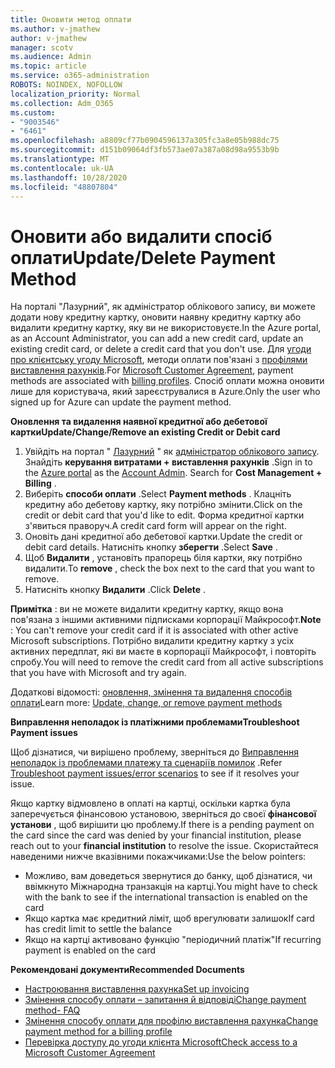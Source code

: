 ```yaml
---
title: Оновити метод оплати
ms.author: v-jmathew
author: v-jmathew
manager: scotv
ms.audience: Admin
ms.topic: article
ms.service: o365-administration
ROBOTS: NOINDEX, NOFOLLOW
localization_priority: Normal
ms.collection: Adm_O365
ms.custom:
- "9003546"
- "6461"
ms.openlocfilehash: a8809cf77b0904596137a305fc3a8e05b988dc75
ms.sourcegitcommit: d151b09064df3fb573ae07a387a08d98a9553b9b
ms.translationtype: MT
ms.contentlocale: uk-UA
ms.lasthandoff: 10/28/2020
ms.locfileid: "48807804"
---
```

# <a name="updatedelete-payment-method"></a><span data-ttu-id="1571e-102">Оновити або видалити спосіб оплати</span><span class="sxs-lookup"><span data-stu-id="1571e-102">Update/Delete Payment Method</span></span>

<span data-ttu-id="1571e-103">На порталі "Лазурний", як адміністратор облікового запису, ви можете додати нову кредитну картку, оновити наявну кредитну картку або видалити кредитну картку, яку ви не використовуєте.</span><span class="sxs-lookup"><span data-stu-id="1571e-103">In the Azure portal, as an Account Administrator, you can add a new credit card, update an existing credit card, or delete a credit card that you don't use.</span></span> <span data-ttu-id="1571e-104">Для [угоди про клієнтську угоду Microsoft](https://docs.microsoft.com/azure/billing/billing-how-to-change-credit-card?WT.mc_id=Portal-Microsoft_Azure_Support#check-access-to-a-microsoft-customer-agreement), методи оплати пов'язані з [профілями виставлення рахунків](https://docs.microsoft.com/azure/billing/billing-how-to-change-credit-card?WT.mc_id=Portal-Microsoft_Azure_Support#change-payment-method-for-a-billing-profile).</span><span class="sxs-lookup"><span data-stu-id="1571e-104">For [Microsoft Customer Agreement](https://docs.microsoft.com/azure/billing/billing-how-to-change-credit-card?WT.mc_id=Portal-Microsoft_Azure_Support#check-access-to-a-microsoft-customer-agreement), payment methods are associated with [billing profiles](https://docs.microsoft.com/azure/billing/billing-how-to-change-credit-card?WT.mc_id=Portal-Microsoft_Azure_Support#change-payment-method-for-a-billing-profile).</span></span> <span data-ttu-id="1571e-105">Спосіб оплати можна оновити лише для користувача, який зареєструвалися в Azure.</span><span class="sxs-lookup"><span data-stu-id="1571e-105">Only the user who signed up for Azure can update the payment method.</span></span>

<span data-ttu-id="1571e-106">**Оновлення та видалення наявної кредитної або дебетової картки**</span><span class="sxs-lookup"><span data-stu-id="1571e-106">**Update/Change/Remove an existing Credit or Debit card**</span></span>

1.  <span data-ttu-id="1571e-107">Увійдіть на портал " [Лазурний](https://portal.azure.com/) " як [адміністратор облікового запису](https://docs.microsoft.com/azure/billing/billing-subscription-transfer?WT.mc_id=Portal-Microsoft_Azure_Support#whoisaa). Знайдіть **керування витратами + виставлення рахунків** .</span><span class="sxs-lookup"><span data-stu-id="1571e-107">Sign in to the [Azure portal](https://portal.azure.com/) as the [Account Admin](https://docs.microsoft.com/azure/billing/billing-subscription-transfer?WT.mc_id=Portal-Microsoft_Azure_Support#whoisaa). Search for **Cost Management + Billing** .</span></span>
2.  <span data-ttu-id="1571e-108">Виберіть **способи оплати** .</span><span class="sxs-lookup"><span data-stu-id="1571e-108">Select **Payment methods** .</span></span> <span data-ttu-id="1571e-109">Клацніть кредитну або дебетову картку, яку потрібно змінити.</span><span class="sxs-lookup"><span data-stu-id="1571e-109">Click on the credit or debit card that you'd like to edit.</span></span> <span data-ttu-id="1571e-110">Форма кредитної картки з'явиться праворуч.</span><span class="sxs-lookup"><span data-stu-id="1571e-110">A credit card form will appear on the right.</span></span>
3.  <span data-ttu-id="1571e-111">Оновіть дані кредитної або дебетової картки.</span><span class="sxs-lookup"><span data-stu-id="1571e-111">Update the credit or debit card details.</span></span> <span data-ttu-id="1571e-112">Натисніть кнопку **зберегти** .</span><span class="sxs-lookup"><span data-stu-id="1571e-112">Select **Save** .</span></span>
4.  <span data-ttu-id="1571e-113">Щоб **Видалити** , установіть прапорець біля картки, яку потрібно видалити.</span><span class="sxs-lookup"><span data-stu-id="1571e-113">To **remove** , check the box next to the card that you want to remove.</span></span>
5.  <span data-ttu-id="1571e-114">Натисніть кнопку **Видалити** .</span><span class="sxs-lookup"><span data-stu-id="1571e-114">Click **Delete** .</span></span>

<span data-ttu-id="1571e-115">**Примітка** : ви не можете видалити кредитну картку, якщо вона пов'язана з іншими активними підписками корпорації Майкрософт.</span><span class="sxs-lookup"><span data-stu-id="1571e-115">**Note** : You can't remove your credit card if it is associated with other active Microsoft subscriptions.</span></span> <span data-ttu-id="1571e-116">Потрібно видалити кредитну картку з усіх активних передплат, які ви маєте в корпорації Майкрософт, і повторіть спробу.</span><span class="sxs-lookup"><span data-stu-id="1571e-116">You will need to remove the credit card from all active subscriptions that you have with Microsoft and try again.</span></span>

<span data-ttu-id="1571e-117">Додаткові відомості: [оновлення, змінення та видалення способів оплати](https://docs.microsoft.com/azure/billing/billing-how-to-change-credit-card?WT.mc_id=Portal-Microsoft_Azure_Support)</span><span class="sxs-lookup"><span data-stu-id="1571e-117">Learn more: [Update, change, or remove payment methods](https://docs.microsoft.com/azure/billing/billing-how-to-change-credit-card?WT.mc_id=Portal-Microsoft_Azure_Support)</span></span>

<span data-ttu-id="1571e-118">**Виправлення неполадок із платіжними проблемами**</span><span class="sxs-lookup"><span data-stu-id="1571e-118">**Troubleshoot Payment issues**</span></span>

<span data-ttu-id="1571e-119">Щоб дізнатися, чи вирішено проблему, зверніться до [Виправлення неполадок із проблемами платежу та сценаріїв помилок](https://support.microsoft.com/help/4505172/troubleshooting-payment-issues) .</span><span class="sxs-lookup"><span data-stu-id="1571e-119">Refer [Troubleshoot payment issues/error scenarios](https://support.microsoft.com/help/4505172/troubleshooting-payment-issues) to see if it resolves your issue.</span></span>

<span data-ttu-id="1571e-120">Якщо картку відмовлено в оплаті на картці, оскільки картка була заперечується фінансовою установою, зверніться до своєї **фінансової установи** , щоб вирішити цю проблему.</span><span class="sxs-lookup"><span data-stu-id="1571e-120">If there is a pending payment on the card since the card was denied by your financial institution, please reach out to your **financial institution** to resolve the issue.</span></span> <span data-ttu-id="1571e-121">Скористайтеся наведеними нижче вказівними покажчиками:</span><span class="sxs-lookup"><span data-stu-id="1571e-121">Use the below pointers:</span></span>

- <span data-ttu-id="1571e-122">Можливо, вам доведеться звернутися до банку, щоб дізнатися, чи ввімкнуто Міжнародна транзакція на картці.</span><span class="sxs-lookup"><span data-stu-id="1571e-122">You might have to check with the bank to see if the international transaction is enabled on the card</span></span>
- <span data-ttu-id="1571e-123">Якщо картка має кредитний ліміт, щоб врегулювати залишок</span><span class="sxs-lookup"><span data-stu-id="1571e-123">If card has credit limit to settle the balance</span></span>
- <span data-ttu-id="1571e-124">Якщо на картці активовано функцію "періодичний платіж"</span><span class="sxs-lookup"><span data-stu-id="1571e-124">If recurring payment is enabled on the card</span></span>

<span data-ttu-id="1571e-125">**Рекомендовані документи**</span><span class="sxs-lookup"><span data-stu-id="1571e-125">**Recommended Documents**</span></span>

- [<span data-ttu-id="1571e-126">Настроювання виставлення рахунка</span><span class="sxs-lookup"><span data-stu-id="1571e-126">Set up invoicing</span></span>](https://azure.microsoft.com/pricing/invoicing/)
- [<span data-ttu-id="1571e-127">Змінення способу оплати – запитання й відповіді</span><span class="sxs-lookup"><span data-stu-id="1571e-127">Change payment method- FAQ</span></span>](https://docs.microsoft.com/azure/billing/billing-how-to-change-credit-card?WT.mc_id=Portal-Microsoft_Azure_Support#frequently-asked-questions)
- [<span data-ttu-id="1571e-128">Змінення способу оплати для профілю виставлення рахунка</span><span class="sxs-lookup"><span data-stu-id="1571e-128">Change payment method for a billing profile</span></span>](https://docs.microsoft.com/azure/billing/billing-how-to-change-credit-card?WT.mc_id=Portal-Microsoft_Azure_Support#change-payment-method-for-a-billing-profile)
- [<span data-ttu-id="1571e-129">Перевірка доступу до угоди клієнта Microsoft</span><span class="sxs-lookup"><span data-stu-id="1571e-129">Check access to a Microsoft Customer Agreement</span></span>](https://docs.microsoft.com/azure/billing/billing-how-to-change-credit-card?WT.mc_id=Portal-Microsoft_Azure_Support#check-access-to-a-microsoft-customer-agreement)
